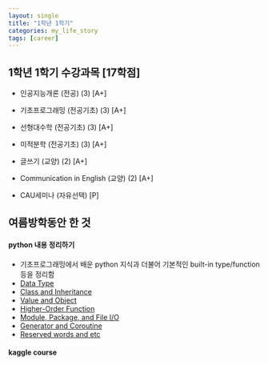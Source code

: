 ```yaml
---
layout: single
title: "1학년 1학기"
categories: my_life_story
tags: [career]
---
```


## 1학년 1학기 수강과목 [17학점]

- 인공지능개론 (전공) (3) [A+]
- 기초프로그래밍 (전공기초) (3) [A+]
- 선형대수학 (전공기초) (3) [A+]
- 미적분학 (전공기초) (3) [A+]

- 글쓰기 (교양) (2) [A+]
- Communication in English (교양) (2) [A+]
- CAU세미나 (자유선택) [P]


## 여름방학동안 한 것

#### python 내용 정리하기
- 기초프로그래밍에서 배운 python 지식과 더불어 기본적인 built-in type/function 등을 정리함
- [Data Type](https://20226074.github.io/basic_programming/Data-Type/)
- [Class and Inheritance](https://20226074.github.io/basic_programming/Class-and-Inheritance/)
- [Value and Object](https://20226074.github.io/basic_programming/Value-and-Object/)
- [Higher-Order Function](https://20226074.github.io/basic_programming/Higher-Order-Function-and-Lambda-expression/)
- [Module, Package, and File I/O](https://20226074.github.io/basic_programming/Module,-Package,-and-File-I.O)
- [Generator and Coroutine](https://20226074.github.io/basic_programming/Generator-and-Coroutine/)
- [Reserved words and etc](https://20226074.github.io/basic_programming/Reserved-words-and-etc/)

#### kaggle course 
